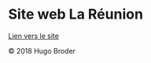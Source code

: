 # Site web La Réunion

[Lien vers le site](https://hugo-b.github.io/LaReunion/)

&copy; 2018 Hugo Broder